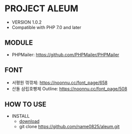 # PROJECT ALEUM
- VERSION 1.0.2
- Compatible with PHP 7.0 and later

## MODULE
- PHPMailer: https://github.com/PHPMailer/PHPMailer

## FONT
- 서평원 꺾깎체: https://noonnu.cc/font_page/658
- 산돌 삼립호빵체 Outline: https://noonnu.cc/font_page/508

## HOW TO USE
- INSTALL
    - [download](https://github.com/name0825/aleum/archive/refs/heads/master.zip)
    - git clone https://github.com/name0825/aleum.git